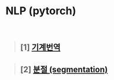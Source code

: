 # NLP (pytorch)   
<br>


>## [1] <a href="https://github.com/jiyun1006/nlp-diveIntoDeep/blob/main/nlp_history.md"> 기계번역 </a>      

>## [2] <a href="https://github.com/jiyun1006/nlp-diveIntoDeep/blob/main/preprocessing.md"> 분절 (segmentation) </a>   



  



